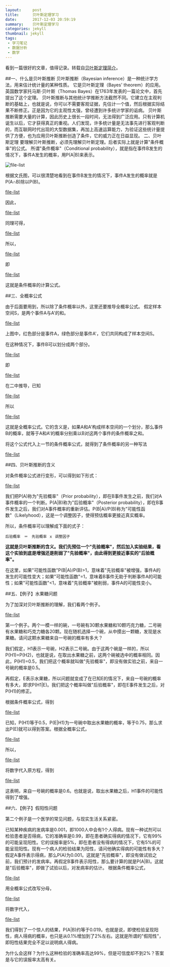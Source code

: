 ```yaml
---
layout:     post
title:      贝叶斯定理学习
date:       2017-12-03 20:59:19
summary:    贝叶斯定理学习
categories: jekyll
thumbnail: jekyll
tags:
 - 学习笔记
 - 数据分析
 - 数学
---
```


看到一篇很好的文章，值得记录。转载自[贝叶斯定理简介](http://www.ruanyifeng.com/blog/2011/08/bayesian_inference_part_one.html)。

##一、什么是贝叶斯推断
贝叶斯推断（Bayesian inference）是一种统计学方法，用来估计统计量的某种性质。
它是贝叶斯定理（Bayes' theorem）的应用。英国数学家托马斯·贝叶斯（Thomas Bayes）在1763年发表的一篇论文中，首先提出了这个定理。
贝叶斯推断与其他统计学推断方法截然不同。它建立在主观判断的基础上，也就是说，你可以不需要客观证据，先估计一个值，然后根据实际结果不断修正。正是因为它的主观性太强，曾经遭到许多统计学家的诟病。
贝叶斯推断需要大量的计算，因此历史上很长一段时间，无法得到广泛应用。只有计算机诞生以后，它才获得真正的重视。人们发现，许多统计量是无法事先进行客观判断的，而互联网时代出现的大型数据集，再加上高速运算能力，为验证这些统计量提供了方便，也为应用贝叶斯推断创造了条件，它的威力正在日益显现。
二、贝叶斯定理
要理解贝叶斯推断，必须先理解贝叶斯定理。后者实际上就是计算"条件概率"的公式。
所谓"条件概率"（Conditional probability），就是指在事件B发生的情况下，事件A发生的概率，用P(A|B)来表示。

![file-list](/../MySitePicture/2017-12-03-20-36/001.png)

根据文氏图，可以很清楚地看到在事件B发生的情况下，事件A发生的概率就是P(A∩B)除以P(B)。

[file-list](/../MySitePicture/2017-12-03-20-36/002.png)

因此，

[file-list](/../MySitePicture/2017-12-03-20-36/003.png)

同理可得，

[file-list](/../MySitePicture/2017-12-03-20-36/004.png)

所以，

[file-list](/../MySitePicture/2017-12-03-20-36/005.png)

即

[file-list](/../MySitePicture/2017-12-03-20-36/006.png)

这就是条件概率的计算公式。

##三、全概率公式

由于后面要用到，所以除了条件概率以外，这里还要推导全概率公式。
假定样本空间S，是两个事件A与A'的和。

[file-list](/../MySitePicture/2017-12-03-20-36/007.png)

上图中，红色部分是事件A，绿色部分是事件A'，它们共同构成了样本空间S。

在这种情况下，事件B可以划分成两个部分。

[file-list](/../MySitePicture/2017-12-03-20-36/008.png)

即

[file-list](/../MySitePicture/2017-12-03-20-36/009.png)

在二中推导，已知

[file-list](/../MySitePicture/2017-12-03-20-36/010.png)

所以

[file-list](/../MySitePicture/2017-12-03-20-36/011.png)

这就是全概率公式。它的含义是，如果A和A'构成样本空间的一个划分，那么事件B的概率，就等于A和A'的概率分别乘以B对这两个事件的条件概率之和。

将这个公式代入上一节的条件概率公式，就得到了条件概率的另一种写法

[file-list](/../MySitePicture/2017-12-03-20-36/012.png)

##四、贝叶斯推断的含义

对条件概率公式进行变形，可以得到如下形式：

[file-list](/../MySitePicture/2017-12-03-20-36/013.png)

我们把P(A)称为"先验概率"（Prior probability），即在B事件发生之前，我们对A事件概率的一个判断。P(A|B)称为"后验概率"（Posterior probability），即在B事件发生之后，我们对A事件概率的重新评估。P(B|A)/P(B)称为"可能性函数"（Likelyhood），这是一个调整因子，使得预估概率更接近真实概率。

所以，条件概率可以理解成下面的式子：

```
后验概率　＝　先验概率 ｘ 调整因子
```

**这就是贝叶斯推断的含义。我们先预估一个"先验概率"，然后加入实验结果，看这个实验到底是增强还是削弱了"先验概率"，由此得到更接近事实的"后验概率"。**

在这里，如果"可能性函数"P(B|A)/P(B)>1，意味着"先验概率"被增强，事件A的发生的可能性变大；如果"可能性函数"=1，意味着B事件无助于判断事件A的可能性；如果"可能性函数"<1，意味着"先验概率"被削弱，事件A的可能性变小。

##五、【例子】水果糖问题

为了加深对贝叶斯推断的理解，我们看两个例子。

[file-list](/../MySitePicture/2017-12-03-20-36/014.png)

第一个例子。两个一模一样的碗，一号碗有30颗水果糖和10颗巧克力糖，二号碗有水果糖和巧克力糖各20颗。现在随机选择一个碗，从中摸出一颗糖，发现是水果糖。请问这颗水果糖来自一号碗的概率有多大？

我们假定，H1表示一号碗，H2表示二号碗。由于这两个碗是一样的，所以P(H1)=P(H2)，也就是说，在取出水果糖之前，这两个碗被选中的概率相同。因此，P(H1)=0.5，我们把这个概率就叫做"先验概率"，即没有做实验之前，来自一号碗的概率是0.5。

再假定，E表示水果糖，所以问题就变成了在已知E的情况下，来自一号碗的概率有多大，即求P(H1|E)。我们把这个概率叫做"后验概率"，即在E事件发生之后，对P(H1)的修正。

根据条件概率公式，得到

[file-list](/../MySitePicture/2017-12-03-20-36/015.png)

已知，P(H1)等于0.5，P(E|H1)为一号碗中取出水果糖的概率，等于0.75，那么求出P(E)就可以得到答案。根据全概率公式，

[file-list](/../MySitePicture/2017-12-03-20-36/016.png)

所以，

[file-list](/../MySitePicture/2017-12-03-20-36/017.png)

将数字代入原方程，得到

[file-list](/../MySitePicture/2017-12-03-20-36/018.png)

这表明，来自一号碗的概率是0.6。也就是说，取出水果糖之后，H1事件的可能性得到了增强。

##六、【例子】假阳性问题

第二个例子是一个医学的常见问题，与现实生活关系紧密。

已知某种疾病的发病率是0.001，即1000人中会有1个人得病。现有一种试剂可以检验患者是否得病，它的准确率是0.99，即在患者确实得病的情况下，它有99%的可能呈现阳性。它的误报率是5%，即在患者没有得病的情况下，它有5%的可能呈现阳性。现有一个病人的检验结果为阳性，请问他确实得病的可能性有多大？
假定A事件表示得病，那么P(A)为0.001。这就是"先验概率"，即没有做试验之前，我们预计的发病率。再假定B事件表示阳性，那么要计算的就是P(A|B)。这就是"后验概率"，即做了试验以后，对发病率的估计。
根据条件概率公式，

[file-list](/../MySitePicture/2017-12-03-20-36/013.png)

用全概率公式改写分母，

[file-list](/../MySitePicture/2017-12-03-20-36/019.png)

将数字代入，

[file-list](/../MySitePicture/2017-12-03-20-36/020.png)

我们得到了一个惊人的结果，P(A|B)约等于0.019。也就是说，即使检验呈现阳性，病人得病的概率，也只是从0.1%增加到了2%左右。这就是所谓的"假阳性"，即阳性结果完全不足以说明病人得病。

为什么会这样？为什么这种检验的准确率高达99%，但是可信度却不到2%？答案是与它的误报率太高有关。